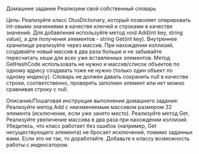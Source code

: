 Домашнее задание
Реализуем свой собственный словарь

Цель:
Реализуйте класс OtusDictionary, который позволяет оперировать int-овыми значениями в качестве ключей и строками в качестве значений. Для добавления используйте метод void Add(int key, string value), а для получения элементов - string Get(int key). Внутреннее хранилище реализуйте через массив. При нахождении коллизий, создавайте новый массив в два раза больше и не забывайте пересчитать хеши для всех уже вставленных элементов. Метод GetHashCode использовать не нужно и массив/список объектов по одному адресу создавать тоже не нужно (только один объект по одному индексу). Словарь не должен давать сохранить null в качестве строки, соответственно, проверять заполнен элемент или нет можно сравнивая строку с null.


Описание/Пошаговая инструкция выполнения домашнего задания:
Реализуйте метод Add с неизменяемым массивом размером 32 элемента (исключение, если уже занято место).
Реализуйте метод Get.
Реализуйте увеличение массива в два раза при нахождении коллизий.
Убедитесь, что класс работает без ошибок (например, Get несуществующего элемента) не бросает исключений, помимо заданных вами. Если это не так, то доработайте.
Добавьте к классу возможность работы с индексатором.
